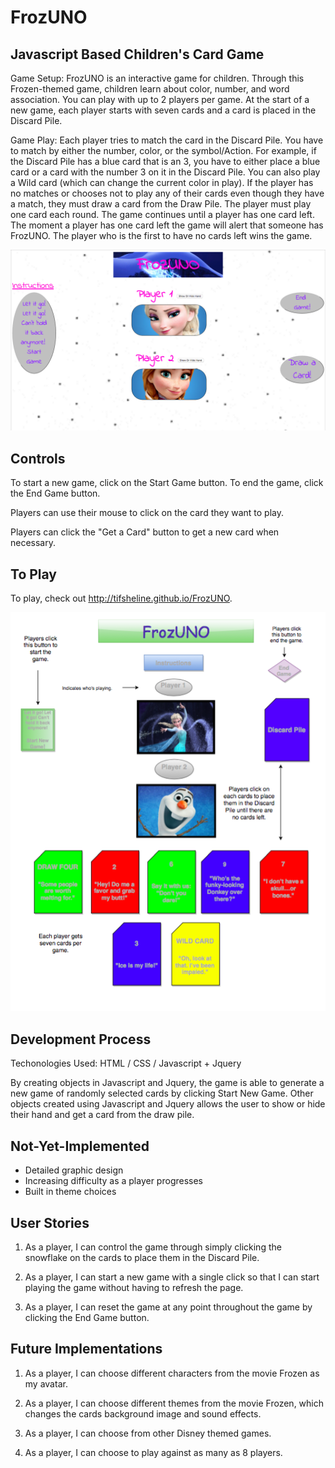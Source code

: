 # FrozUNO

## Javascript Based Children's Card Game

Game Setup:  FrozUNO is an interactive game for children.  Through this Frozen-themed game, children learn about color, number, and word association.  You can play with up to 2 players per game.  At the start of a new game, each player starts with seven cards and a card is placed in the Discard Pile.  

Game Play:  Each player tries to match the card in the Discard Pile.  You have to match by either the number, color, or the symbol/Action.  For example, if the Discard Pile has a blue card that is an 3, you have to either place a blue card or a card with the number 3 on it in the Discard Pile.  You can also play a Wild card (which can change the current color in play).  If the player has no matches or chooses not to play any of their cards even though they have a match, they must draw a card from the Draw Pile.  The player must play one card each round.  The game continues until a player has one card left.  The moment a player has one card left the game will alert that someone has FrozUNO.  The player who is the first to have no cards left wins the game.

![frozuno screenshot](FrozUNO_Game_Screen_3.png)

## Controls

To start a new game, click on the Start Game button.  To end the game, click the End Game button.

Players can use their mouse to click on the card they want to play.  

Players can click the "Get a Card" button to get a new card when necessary.  

## To Play

To play, check out http://tifsheline.github.io/FrozUNO.


![frozuno screenshot](FrozUNO_Graphic_4.png)


## Development Process

Techonologies Used: HTML / CSS / Javascript + Jquery

By creating objects in Javascript and Jquery, the game is able to generate a new game of randomly selected cards by clicking Start New Game.  Other objects created using Javascript and Jquery allows the user to show or hide their hand and get a card from the draw pile.

## Not-Yet-Implemented

* Detailed graphic design
* Increasing difficulty as a player progresses
* Built in theme choices

## User Stories

1. As a player, I can control the game through simply clicking the snowflake on the cards to place them in the Discard Pile.

2. As a player, I can start a new game with a single click so that I can start playing the game without having to refresh the page.

3. As a player, I can reset the game at any point throughout the game by clicking the End Game button.

## Future Implementations

1. As a player, I can choose different characters from the movie Frozen as my avatar.

2. As a player, I can choose different themes from the movie Frozen, which changes the cards background image and sound effects.

3. As a player, I can choose from other Disney themed games.

4. As a player, I can choose to play against as many as 8 players.
